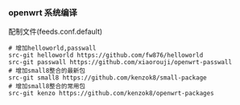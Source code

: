 <!--
 * @Author: 程英明
 * @Date: 2022-03-14 14:01:27
 * @LastEditTime: 2022-03-14 15:10:39
 * @LastEditors: 程英明
 * @Description: 
 * @FilePath: \doc-man\docs\os\openwrt\compile.md
 * QQ:504875043@qq.com
-->
### openwrt 系统编译

配制文件(feeds.conf.default)

```shell
# 增加helloworld,passwall
src-git helloworld https://github.com/fw876/helloworld
src-git passwall https://github.com/xiaorouji/openwrt-passwall
# 增加small8整合的最新包
src-git small8 https://github.com/kenzok8/small-package
# 增加small8整合的常用包
src-git kenzo https://github.com/kenzok8/openwrt-packages
```